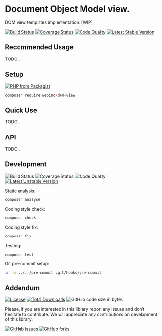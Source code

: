 # Document Object Model view.

DOM view templates implementation. [WIP]

[![Build Status](https://img.shields.io/travis/webino/dom-view/master.svg?style=for-the-badge)](http://travis-ci.org/webino/dom-view "Master Build Status")
[![Coverage Status](https://img.shields.io/coveralls/github/webino/dom-view/master.svg?style=for-the-badge)](https://coveralls.io/github/webino/dom-view?branch=master "Master Coverage Status")
[![Code Quality](https://img.shields.io/scrutinizer/g/webino/dom-view/master.svg?style=for-the-badge)](https://scrutinizer-ci.com/g/webino/dom-view/?branch=master "Master Code Quality")
[![Latest Stable Version](https://img.shields.io/github/tag/webino/dom-view.svg?label=STABLE&style=for-the-badge)](https://packagist.org/packages/webino/dom-view)

## Recommended Usage

TODO...


## Setup
[![PHP from Packagist](https://img.shields.io/packagist/php-v/webino/dom-view.svg?style=for-the-badge)](https://php.net "Required PHP version")

```bash
composer require webino\dom-view
```


## Quick Use

TODO...


## API

TODO...


## Development

[![Build Status](https://img.shields.io/travis/webino/dom-view/develop.svg?style=for-the-badge)](http://travis-ci.org/webino/dom-view "Develop Build Status")
[![Coverage Status](https://img.shields.io/coveralls/github/webino/dom-view/develop.svg?style=for-the-badge)](https://coveralls.io/github/webino/dom-view?branch=develop "Develop Coverage Status")
[![Code Quality](https://img.shields.io/scrutinizer/g/webino/dom-view/develop.svg?style=for-the-badge)](https://scrutinizer-ci.com/g/webino/dom-view/?branch=develop "Develop Code Quality")
[![Latest Unstable Version](https://img.shields.io/github/tag-pre/webino/dom-view.svg?label=PREVIEW&style=for-the-badge)](https://packagist.org/packages/webino/dom-view "Packagist")


Static analysis:
```bash
composer analyse
```

Coding style check:
```bash
composer check
```

Coding style fix:
```bash 
composer fix
```

Testing:
```bash
composer test
```

Git pre-commit setup:
```bash
ln -s ../../pre-commit .git/hooks/pre-commit
```


## Addendum

[![License](https://img.shields.io/packagist/l/webino/dom-view.svg?style=for-the-badge)](https://github.com/webino/dom-view/blob/master/LICENSE.md "BSD-3-Clause License")
[![Total Downloads](https://img.shields.io/packagist/dt/webino/dom-view.svg?style=for-the-badge)](https://packagist.org/packages/webino/dom-view "Packagist") 
![GitHub code size in bytes](https://img.shields.io/github/languages/code-size/webino/dom-view.svg?style=for-the-badge)


  Please, if you are interested in this library report any issues and don't hesitate to contribute.
  We will appreciate any contributions on development of this library.

[![GitHub issues](https://img.shields.io/github/issues/webino/dom-view.svg?style=for-the-badge)](https://github.com/webino/dom-view/issues)
[![GitHub forks](https://img.shields.io/github/forks/webino/dom-view.svg?label=Fork&style=for-the-badge)](https://github.com/webino/dom-view)

